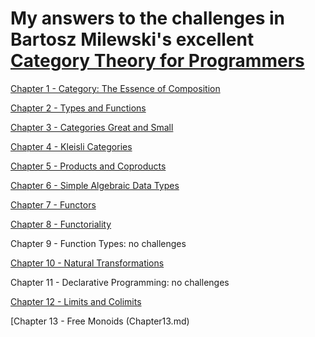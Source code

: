 # My answers to the challenges in Bartosz Milewski's excellent [Category Theory for Programmers](https://bartoszmilewski.com/2014/10/28/category-theory-for-programmers-the-preface/)

[Chapter 1 - Category: The Essence of Composition](Chapter1.md)

[Chapter 2 - Types and Functions](Chapter2.md)

[Chapter 3 - Categories Great and Small](Chapter3.md)

[Chapter 4 - Kleisli Categories](Chapter4.md)

[Chapter 5 - Products and Coproducts](Chapter5.md)

[Chapter 6 - Simple Algebraic Data Types](Chapter6.md)

[Chapter 7 - Functors](Chapter7.md)

[Chapter 8 - Functoriality](Chapter8.md)

Chapter 9 - Function Types: no challenges

[Chapter 10 - Natural Transformations](Chapter10.md)

Chapter 11 - Declarative Programming: no challenges

[Chapter 12 - Limits and Colimits](Chapter12.md)

[Chapter 13 - Free Monoids (Chapter13.md)
